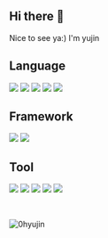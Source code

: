 ## Hi there 👋
Nice to see ya:) I'm yujin

## Language
<a href="#" target="_blank"><img src="https://img.shields.io/badge/Python-3776AB?style=flat-square&logo=python&logoColor=white"></a>
<a href="#" target="_blank"><img src="https://img.shields.io/badge/HTML-E34F26?style=flat-square&logo=html5&logoColor=white"></a>
<a href="#" target="_blank"><img src="https://img.shields.io/badge/CSS-1572B6?style=flat-square&logo=css3&logoColor=white"></a>
<a href="#" target="_blank"><img src="https://img.shields.io/badge/javascript-F7DF1E?style=flat-square&logo=javascript&logoColor=black"></a>
<a href="#" target="_blank"><img src="https://img.shields.io/badge/Java-A5915F?style=flat-square&logo=OpenJDK&logoColor=white"></a>

## Framework
<!--<a href="#" target="_blank"><img src="https://img.shields.io/badge/Spring-6DB33F?style=flat-square&logo=spring&logoColor=white"></a>
<a href="#" target="_blank"><img src="https://img.shields.io/badge/SpringBoot-6DB33F?style=flat-square&logo=SpringBoot&logoColor=white"></a>
<a href="#" target="_blank"><img src="https://img.shields.io/badge/Django-092E20?style=flat-square&logo=Django&logoColor=white"></a>-->
<a href="#" target="_blank"><img src="https://img.shields.io/badge/React-61DAFB?style=flat-square&logo=React&logoColor=black"></a>
<a href="#" target="_blank"><img src="https://img.shields.io/badge/Node.js-339933?style=flat-square&logo=Node.js&logoColor=black"></a>



## Tool
<a href="#" target="_blank"><img src="https://img.shields.io/badge/Git-F05032?style=flat-square&logo=git&logoColor=white"></a>
<a href="#" target="_blank"><img src="https://img.shields.io/badge/GitHub-181717?style=flat-square&logo=GitHub&logoColor=white"></a>
<a href="#" target="_blank"><img src="https://img.shields.io/badge/Oracle-F80000?style=flat-square&logo=Oracle&logoColor=white"></a>
<a href="#" target="_blank"><img src="https://img.shields.io/badge/MySQL-4479A1?style=flat-square&logo=MySQL&logoColor=white"></a>
<a href="#" target="_blank"><img src="https://img.shields.io/badge/Linux-FCC624?style=flat-square&logo=Linux&logoColor=black"></a>
<!--
<a href="#" target="_blank"><img src="https://img.shields.io/badge/mariaDB-003545?style=flat-square&logo=mariaDB&logoColor=white"></a>
<a href="#" target="_blank"><img src="https://img.shields.io/badge/Bootstrap-7952B3?style=flat-square&logo=Bootstrap&logoColor=white"></a>
<a href="#" target="_blank"><img src="https://img.shields.io/badge/Amazon AWS-232F3E?style=flat-square&logo=Amazon AWS&logoColor=white"></a>
<a href="#" target="_blank"><img src="https://img.shields.io/badge/Apache Tomcat-F8DC75?style=flat-square&logo=apachetomcat&logoColor=white"></a>-->

<br> 
<!--
[![Top Langs](https://github-readme-stats.vercel.app/api/top-langs/?username=0hyujin)](https://github.com/0hyujin/github-readme-stats)-->

<!--![Top Langs](https://github-readme-stats.vercel.app/api/top-langs/?username=0hyujin&count_private=true&langs_count=12&layout=compact)-->

<p><img align="left" src="https://github-readme-stats.vercel.app/api/top-langs?username=0hyujin&show_icons=true&locale=en&layout=compact" alt="0hyujin" /></p><br>

<!--
**0hyujin/0hyujin** is a ✨ _special_ ✨ repository because its `README.md` (this file) appears on your GitHub profile.

Here are some ideas to get you started:

- 🔭 I’m currently working on ...
- 🌱 I’m currently learning ...
- 👯 I’m looking to collaborate on ...
- 🤔 I’m looking for help with ...
- 💬 Ask me about ...
- 📫 How to reach me: ...
- 😄 Pronouns: ...
- ⚡ Fun fact: ...
-->

